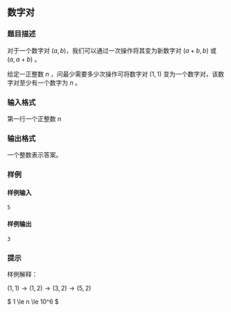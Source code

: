 ## 数字对

### 题目描述

对于一个数字对 $(a, b)$，我们可以通过一次操作将其变为新数字对 $(a+b, b)$ 或 $(a, a+b)$ 。

给定一正整数 $n$ ，问最少需要多少次操作可将数字对 $(1, 1)$ 变为一个数字对，该数字对至少有一个数字为 $n$ 。

### 输入格式

第一行一个正整数 $n$

### 输出格式

一个整数表示答案。

### 样例

#### 样例输入

```
5
```

#### 样例输出

```
3
```

### 提示

样例解释：

$(1,1)  →  (1,2)  →  (3,2)  →  (5,2)$


$ 1 \le n \le 10^6 $